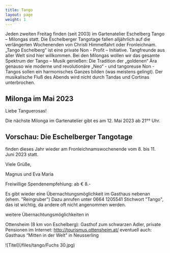 ```yaml
---
title: Tango
layout: page
weight: 1
---
```


Jeden zweiten Freitag finden (seit 2003) im Gartenatelier Eschelberg Tango – Milongas statt. Die Eschelberger Tangotage fallen alljährlich auf die verlängerten Wochenenden von Christi Himmelfahrt oder Fronleichnam.  
„Tango Eschelberg“ ist eine private Non - Profit – Initiative. Tangfreunde aus aller Welt sind hier willkommen.
Bei den Milongas wollen wir das gesamte Spektrum der Tango – Musik genießen: Die Tradition der „goldenen“ Ära genauso wie moderne und revolutionäre „Neo“ - und tangoreuse Non -Tangos sollen ein harmonisches Ganzes bilden (was meistens gelingt).
Der musikalische Fluß des Abends wird nicht durch Tandas und Cortinas unterbrochen.

## Milonga im Mai 2023

Liebe Tanguerosas!

Die nächste Milonga im Gartenatelier gibt es am 12. Mai 2023 ab 21°° Uhr.

## Vorschau: Die Eschelberger Tangotage 
finden dieses Jahr wieder am Fronleichnamswochenende vom 8. bis 11. Juni 2023 statt.

Viele Grüße,

Magnus und Eva Maria


Freiwillige Spendenempfehlung: ab € 8.-

Es gibt wieder eine Übernachtungsmöglichkeit im Gasthaus nebenan (ehem. "Reingruber") Dazu anrufen unter 0664 1205541
Stichwort "Tango", das ist wichtig, da andere oft nicht angenommen werden.

weitere Übernachtungsmöglichkeiten in 

Ottensheim (8 km von Eschelberg): Gasthof zum schwarzen Adler, private Pensionen im Internet: http://tourismus.ottensheim.at/ eventuell auch: Gasthaus “Mitten in der Welt” in Neusserling


![Titel](/files/tango/Fuchs 30.jpg)

